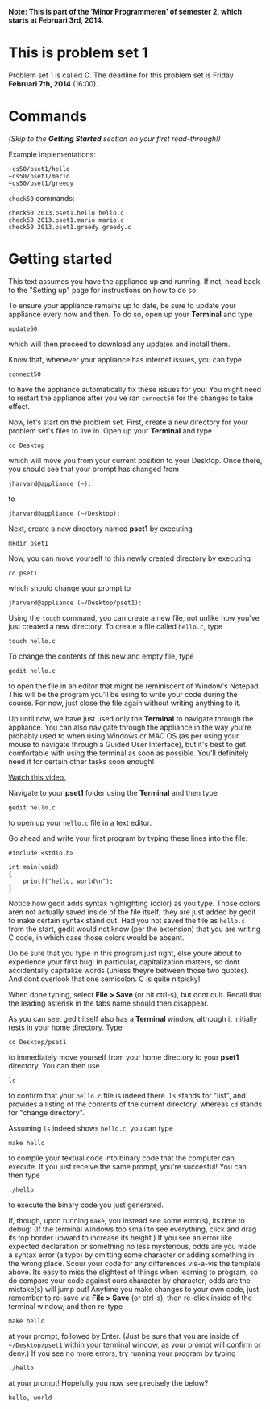 **Note: This is part of the 'Minor Programmeren' of semester 2, which starts at
Februari 3rd, 2014.**

# This is problem set 1

Problem set 1 is called **C**.
The deadline for this problem set is Friday **Februari 7th, 2014** (16:00).

# Commands

*(Skip to the __Getting Started__ section on your first read-through!)*

Example implementations:

	~cs50/pset1/hello
	~cs50/pset1/mario
	~cs50/pset1/greedy

`check50` commands:

	check50 2013.pset1.hello hello.c
	check50 2013.pset1.mario mario.c
	check50 2013.pset1.greedy greedy.c

# Getting started

This text assumes you have the appliance up and running. If not, head back to
the "Setting up" page for instructions on how to do so.

To ensure your appliance remains up to date, be sure to update your appliance
every now and then. To do so, open up your **Terminal** and type

	update50

which will then proceed to download any updates and install them.

Know that, whenever your appliance has internet issues, you can type

	connect50

to have the appliance automatically fix these issues for you! You might need to
restart the appliance after you've ran `connect50` for the changes to take
effect.

Now, let's start on the problem set. First, create a new directory for your
problem set's files to live in. Open up your **Terminal** and type

	cd Desktop

which will move you from your current position to your Desktop. Once there,
you should see that your prompt has changed from
  
	jharvard@appliance (~):

to

	jharvard@appliance (~/Desktop):

Next, create a new directory named **pset1** by executing

	mkdir pset1

Now, you can move yourself to this newly created directory by executing

	cd pset1

which should change your prompt to

	jharvard@appliance (~/Desktop/pset1):

Using the `touch` command, you can create a new file, not unlike how you've
just created a new directory. To create a file called `hello.c`, type

	touch hello.c

To change the contents of this new and empty file, type

	gedit hello.c

to open the file in an editor that might be reminiscent of Window's Notepad.
This will be the program you'll be using to write your code during the course.
For now, just close the file again without writing anything to it.

Up until now, we have just used only the **Terminal** to navigate through the
appliance. You can also navigate through the appliance in the way you're
probably used to when using Windows or MAC OS (as per using your mouse to
navigate through a Guided User Interface), but it's best to get comfortable
with using the terminal as soon as possible. You'll definitely need it for
certain other tasks soon enough!

[Watch this video.](http://www.youtube.com/watch?v=HkQD6aw7oDc)

Navigate to your **pset1** folder using the **Terminal** and then type

	gedit hello.c

to open up your `hello.c` file in a text editor.

Go ahead and write your first program by typing these lines into the file:

	#include <stdio.h>
	
	int main(void)
	{
		printf("hello, world\n");
	}

Notice how gedit adds syntax highlighting (color) as you type. Those colors
aren not actually saved inside of the file itself; they are just added by gedit
to make certain syntax stand out. Had you not saved the file as `hello.c` from
the start, gedit would not know (per the extension) that you are writing C code,
in which case those colors would be absent.

Do be sure that you type in this program just right, else youre about to
experience your first bug! In particular, capitalization matters, so dont
accidentally capitalize words (unless theyre between those two quotes). And
dont overlook that one semicolon. C is quite nitpicky!

When done typing, select **File > Save** (or hit ctrl-s), but dont quit.
Recall that the leading asterisk in the tabs name should then disappear.

As you can see, gedit itself also has a **Terminal** window, although it
initially rests in your home directory. Type

	cd Desktop/pset1

to immediately move yourself from your home directory to your **pset1**
directory. You can then use

	ls

to confirm that your `hello.c` file is indeed there. `ls` stands for "list",
and provides a listing of the contents of the current directory, whereas `cd`
stands for "change directory".

Assuming `ls` indeed shows `hello.c`, you can type

	make hello

to compile your textual code into binary code that the computer can execute.
If you just receive the same prompt, you're succesful! You can then type

	./hello

to execute the binary code you just generated.

If, though, upon running `make`, you instead see some error(s), its time to
debug! (If the terminal windows too small to see everything, click and drag
its top border upward to increase its height.) If you see an error like
expected declaration or something no less mysterious, odds are you made a
syntax error (a typo) by omitting some character or adding something in
the wrong place. Scour your code for any differences vis-a-vis the template
above. Its easy to miss the slightest of things when learning to program, so
do compare your code against ours character by character; odds are the
mistake(s) will jump out! Anytime you make changes to your own code, just
remember to re-save via **File > Save** (or ctrl-s), then re-click inside of the
terminal window, and then re-type

	make hello

at your prompt, followed by Enter. (Just be sure that you are inside of
`~/Desktop/pset1` within your terminal window, as your prompt will confirm or
deny.) If you see no more errors, try running your program by typing

	./hello

at your prompt! Hopefully you now see precisely the below?

	hello, world